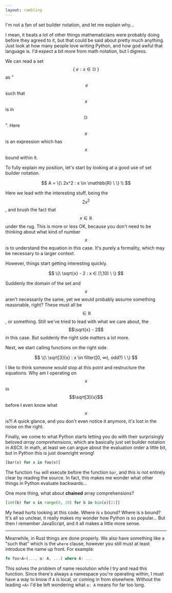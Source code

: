 ```yaml
---
layout: rambling
---
```


I'm not a fan of set builder notation, and let me explain why...

I mean, it beats a lot of other things mathematicians were probably doing
before they agreed to it, but that could be said about pretty much anything.
Just look at how many people love writing Python, and how god awful that
language is. I'd expect a bit more from math notation, but I digress.

We can read a set $$\{\ e : x \in \mathbb{D}\ \}$$ as "$$\ e$$ such that $$x$$
is in $$\mathbb{D}\, $$". Here $$e$$ is an expression which has $$x$$ bound
within it.

To fully explain my position, let's start by looking at a good use of set
builder notation.

$$
A = \{\ 2x^2 : x \in \mathbb{R} \ \} \\
$$

Here we lead with the interesting stuff, being the $$2x^2$$, and brush the fact
that $$x \in \mathbb{R}$$ under the rug. This is more or less OK, because you
don't need to be thinking about what kind of number $$x$$ is to understand
the equation in this case. It's purely a formality, which may be necessary to
a larger context.

However, things start getting interesting quickly.

$$
\{\ \sqrt{x} - 2 : x ∈ [1,10) \ \}
$$

Suddenly the domain of the set and $$x$$ aren't necessarily the same, yet we
would probably assume something reasonable, right? These must all be $$\in
\mathbb{R}$$, or something. Still we've tried to lead with what we care about,
the $$\sqrt{x} - 2$$ in this case. But suddenly the right side matters a lot
more.

Next, we start calling functions on the right side.

$$
\{\ \sqrt[3]{x} : x \in filter([0, ∞), odd?) \ \}
$$

I like to think someone would stop at this point and restructure the equations.
Why am I operating on $$x$$ in $$\sqrt[3]{x}$$ before I even know what $$x$$
is?! A quick glance, and you don't even notice it anymore, it's lost in the
noise on the right.

Finally, we come to what Python starts letting you do with their surprisingly
beloved _array comprehensions_, which are basically just set builder notation
in ASCII. In math, at least we can argue about the evaluation order a little
bit, but in Python this is just downright wrong!

```python
[bar(x) for x in foo(x)]
```

The function `foo` will execute before the function `bar`, and this is not
entirely clear by reading the source. In fact, this makes me wonder what other
things in Python evaluate backwards...

One more thing, what about **chained** array comprehensions?

```python
[int(b) for x in range(0, 10) for b in bin(x)[2:]]
```

My head hurts looking at this code. Where is `x` bound? Where is `b` bound?
It's all so unclear, it really makes my wonder how Python is so popular... But
then I remember JavaScript, and it all makes a little more sense.

---

Meanwhile, in Rust things are done properly. We also have something like a
"such that" which is the `where` clause, however you still must at least
introduce the name up front. For example:

```rust
fn foo<A>(..., a: A, ...) where A: ...
```

This solves the problem of name resolution while I try and read this function.
Since there's always a namespace you're operating within, I must have a way to
know if `A` is local, or coming in from elsewhere. Without the leading `<A>`
I'd be left wondering what `a: A` means for far too long.
